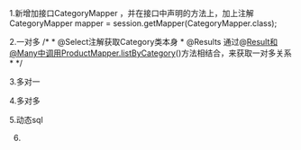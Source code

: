 1.新增加接口CategoryMapper ，并在接口中声明的方法上，加上注解
 CategoryMapper mapper = session.getMapper(CategoryMapper.class);
 

2.一对多
    /*
    * @Select注解获取Category类本身
    * @Results 通过@Result和@Many中调用ProductMapper.listByCategory()方法相结合，来获取一对多关系
    * */

3.多对一

4.多对多

5.动态sql

6.